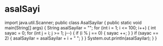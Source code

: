 # asalSayi
import java.util.Scanner;
public class AsalSayilar {
    public static void main(String[] args) {
        String asalSayilar = "";
        for (int i = 1; i <= 100; i++) {
            int sayac = 0;
            for (int j = i; j >= 1; j--) {
                if (i % j == 0) {
                    sayac ++;
                }
            }
            if (sayac == 2) {
                asalSayilar = asalSayilar + i + " ";
            }
        }
        System.out.println(asalSayilar);
    }
}
